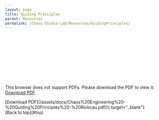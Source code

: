 ```yaml
---
layout: page
title: Guiding Principles
parent: Resources 
permalink: /Chaos-Studio-Lab/Resources/GuidingPrinciples/
---
```

<object data="/assets/docs/Chaos%20Engineering%20-%20Guiding%20Principles%20-%20Rickcau.pdf" type="application/pdf" width="800px" height="1024px">
    <embed src="/assets/docs/Chaos%20Engineering%20-%20Guiding%20Principles%20-%20Rickcau.pdf">
        <p>This browser does not support PDFs. Please download the PDF to view it: <a href="/assets/docs/Chaos%20Engineering%20-%20Guiding%20Principles%20-%20Rickcau.pdf">Download PDF</a>.</p>
    </embed>
</object>
[Download PDF](/assets/docs/Chaos%20Engineering%20-%20Guiding%20Principles%20-%20Rickcau.pdf/){:target="_blank"}<br>
[Back to top](#top)

